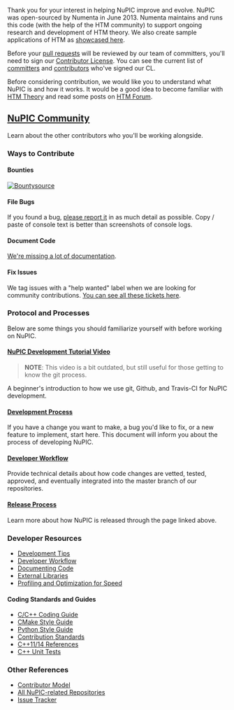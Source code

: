 Thank you for your interest in helping NuPIC improve and evolve. NuPIC was open-sourced by Numenta in June 2013. Numenta maintains and runs this code (with the help of the HTM community) to support ongoing research and development of HTM theory. We also create sample applications of HTM as [showcased here](http://numenta.com/applications/).

Before your [pull requests](https://help.github.com/articles/using-pull-requests) will be reviewed by our team of committers, you'll need to sign our [Contributor License](http://numenta.org/licenses/cl/). You can see the current list of [committers](http://numenta.org/committers/) and [contributors](http://numenta.org/contributors/) who've signed our CL.

Before considering contribution, we would like you to understand what NuPIC is and how it works. It would be a good idea to become familiar with [HTM Theory](https://numenta.org/htm-school/) and read some posts on [HTM Forum](https://discourse.numenta.org/).

## [NuPIC Community](https://numenta.org/community/)

Learn about the other contributors who you'll be working alongside.

### Ways to Contribute

#### Bounties

[![Bountysource](https://www.bountysource.com/badge/team?team_id=2156&style=bounties_received)](https://www.bountysource.com/teams/numenta/issues?utm_source=numenta&utm_medium=shield&utm_campaign=bounties_received)

#### File Bugs

If you found a bug, [please report it](https://github.com/numenta/nupic/issues) in as much detail as possible. Copy / paste of console text is better than screenshots of console logs.

#### Document Code

[We're missing a lot of documentation](docs/README.md).

#### Fix Issues

We tag issues with a "help wanted" label when we are looking for community contributions. [You can see all these tickets here](https://github.com/numenta/nupic/labels/status%3Ahelp%20wanted).

### Protocol and Processes

Below are some things you should familiarize yourself with before working on NuPIC.

#### [NuPIC Development Tutorial Video](https://www.youtube.com/watch?v=Yc3PKaT1knU)

> **NOTE**: This video is a bit outdated, but still useful for those getting to know the git process.

A beginner's introduction to how we use git, Github, and Travis-CI for NuPIC development.

#### [Development Process](https://discourse.numenta.org/t/development-process/2133/1)

If you have a change you want to make, a bug you'd like to fix, or a new feature to implement, start here. This document will inform you about the process of developing NuPIC.

#### [Developer Workflow](https://discourse.numenta.org/t/developer-workflow/2132/1)

Provide technical details about how code changes are vetted, tested, approved, and eventually integrated into the master branch of our repositories.

#### [Release Process](RELEASE.md)

Learn more about how NuPIC is released through the page linked above.

### Developer Resources
- [Development Tips](https://discourse.numenta.org/t/development-tips/2140)
- [Developer Workflow](https://discourse.numenta.org/t/developer-workflow/2132)
- [Documenting Code](docs/README.md)
- [External Libraries](https://discourse.numenta.org/t/external-libraries/2141)
- [Profiling and Optimization for Speed](https://discourse.numenta.org/t/optimization-profiling-speed/2142)

#### Coding Standards and Guides

- [C/C++ Coding Guide](https://numenta.github.io/nupic/guides/contributing/cpp-style-guide.html)
- [CMake Style Guide](https://discourse.numenta.org/t/cmake-style-guide/2137/1)
- [Python Style Guide](https://discourse.numenta.org/t/python-style-guide/2128/1)
- [Contribution Standards](https://discourse.numenta.org/t/contribution-standards/2130/1)
- [C++11/14 References](https://discourse.numenta.org/t/c-11-14-references/2136/1)
- [C++ Unit Tests](https://discourse.numenta.org/t/c-unit-tests/2144)

### Other References
- [Contributor Model](https://discourse.numenta.org/t/contributor-model/2131/2)
- [All NuPIC-related Repositories](https://discourse.numenta.org/t/nupic-repositories/2145)
- [Issue Tracker](https://github.com/numenta/nupic/issues?state=open)
